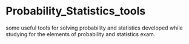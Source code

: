 # Probability_Statistics_tools
some useful tools for solving probability and statistics developed while studying for the elements of probability and statistics exam.

